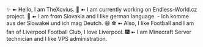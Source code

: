 ✨ ➼ Hello, I am TheXovius.
🎉 ➼ I am currently working on Endless-World.cz project.
🏅 ➼ I am from Slovakia and I like german language.
     - Ich komme aus der Slowakei und ich mag Deutch. 😄
⚽ ➼ Also, I like Football and I am fan of Liverpool Football Club, I love Liverpool.
🎆 ➼ I am Minecraft Server technician and I like VPS administration.
